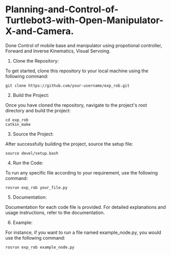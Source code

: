 # Planning-and-Control-of-Turtlebot3-with-Open-Manipulator-X-and-Camera.
Done Control of mobile base and manipulator using propotional controller, Forward and Inverse Kinematics, Visual Servoing.

1. Clone the Repository:
   
To get started, clone this repository to your local machine using the following command:
```
git clone https://github.com/your-username/exp_rob.git
```

2. Build the Project:
   
Once you have cloned the repository, navigate to the project's root directory and build the project:
```
cd exp_rob
catkin_make
```

3. Source the Project:
   
After successfully building the project, source the setup file:
```
source devel/setup.bash
```

4. Run the Code:
   
To run any specific file according to your requirement, use the following command:
```
rosrun exp_rob your_file.py
```

5. Documentation:
   
Documentation for each code file is provided. For detailed explanations and usage instructions, refer to the documentation.

6. Example:
   
For instance, if you want to run a file named example_node.py, you would use the following command:
```
rosrun exp_rob example_node.py
```
